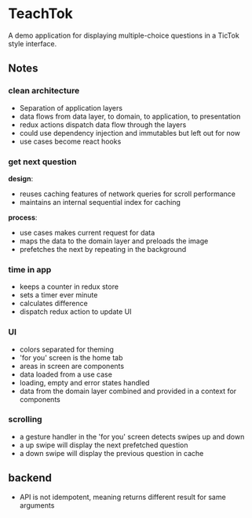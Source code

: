 # TeachTok

A demo application for displaying multiple-choice questions in a TicTok style interface.

## Notes

### clean architecture

- Separation of application layers
- data flows from data layer, to domain, to application, to presentation
- redux actions dispatch data flow through the layers
- could use dependency injection and immutables but left out for now
- use cases become react hooks

### get next question

**design**:

- reuses caching features of network queries for scroll performance
- maintains an internal sequential index for caching

**process**:

- use cases makes current request for data
- maps the data to the domain layer and preloads the image
- prefetches the next by repeating in the background

### time in app

- keeps a counter in redux store
- sets a timer ever minute
- calculates difference
- dispatch redux action to update UI

### UI

- colors separated for theming
- 'for you' screen is the home tab
- areas in screen are components
- data loaded from a use case
- loading, empty and error states handled
- data from the domain layer combined and provided in a context for components

### scrolling

- a gesture handler in the 'for you' screen detects swipes up and down
- a up swipe will display the next prefetched question
- a down swipe will display the previous question in cache

## backend

- API is not idempotent, meaning returns different result for same arguments

